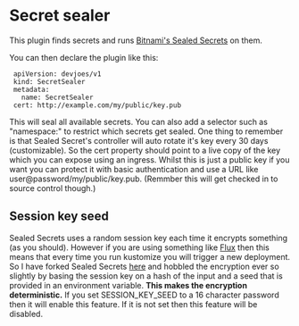 # Secret sealer

This plugin finds secrets and runs [Bitnami's Sealed Secrets](https://github.com/bitnami-labs/sealed-secrets) on them.

You can then declare the plugin like this:

     apiVersion: devjoes/v1
     kind: SecretSealer
     metadata:
       name: SecretSealer
     cert: http://example.com/my/public/key.pub

This will seal all available secrets. You can also add a selector such as "namespace:" to restrict which secrets get sealed. One thing to remember is that Sealed Secret's controller will auto rotate it's key every 30 days (customizable). So the cert property should point to a live copy of the key which you can expose using an ingress. Whilst this is just a public key if you want you can protect it with basic authentication and use a URL like user@password/my/public/key.pub. (Remmber this will get checked in to source control though.)

## Session key seed

Sealed Secrets uses a random session key each time it encrypts something (as you should). However if you are using something like [Flux](https://www.weave.works/oss/flux/) then this means that every time you run kustomize you will trigger a new deployment. So I have forked Sealed Secrets [here](https://github.com/devjoes/sealed-secrets/) and hobbled the encryption ever so slightly by basing the session key on a hash of the input and a seed that is provided in an environment variable. **This makes the encryption deterministic.** If you set SESSION_KEY_SEED to a 16 character password then it will enable this feature. If it is not set then this feature will be disabled.